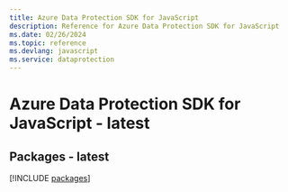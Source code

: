 ```yaml
---
title: Azure Data Protection SDK for JavaScript
description: Reference for Azure Data Protection SDK for JavaScript
ms.date: 02/26/2024
ms.topic: reference
ms.devlang: javascript
ms.service: dataprotection
---
```

# Azure Data Protection SDK for JavaScript - latest
## Packages - latest
[!INCLUDE [packages](data-protection-index.md)]